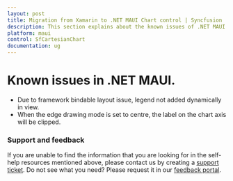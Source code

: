 ```yaml
---
layout: post
title: Migration from Xamarin to .NET MAUI Chart control | Syncfusion
description: This section explains about the known issues of .NET MAUI.
platform: maui
control: SfCartesianChart
documentation: ug
---
```


# Known issues in .NET MAUI.

* Due to framework bindable layout issue, legend not added dynamically in view. 
* When the edge drawing mode is set to centre, the label on the chart axis will be clipped. 

### Support and feedback

If you are unable to find the information that you are looking for in the self-help resources mentioned above, please contact us by creating a [support ticket](https://www.syncfusion.com/support/directtrac/incidents).
Do not see what you need? Please request it in our [feedback portal](https://www.syncfusion.com/feedback/maui).
